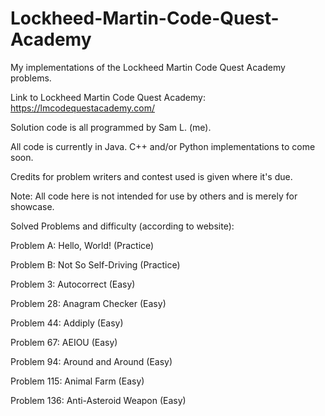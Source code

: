 # Lockheed-Martin-Code-Quest-Academy
My implementations of the Lockheed Martin Code Quest Academy problems.

Link to Lockheed Martin Code Quest Academy: https://lmcodequestacademy.com/

Solution code is all programmed by Sam L. (me).

All code is currently in Java. C++ and/or Python implementations to come soon.

Credits for problem writers and contest used is given where it's due.

Note: All code here is not intended for use by others and is merely for showcase.



Solved Problems and difficulty (according to website):

Problem A: Hello, World! (Practice)

Problem B: Not So Self-Driving (Practice)

Problem 3: Autocorrect (Easy)

Problem 28: Anagram Checker (Easy)

Problem 44: Addiply (Easy)

Problem 67: AEIOU (Easy)

Problem 94: Around and Around (Easy)

Problem 115: Animal Farm (Easy)

Problem 136: Anti-Asteroid Weapon (Easy)

